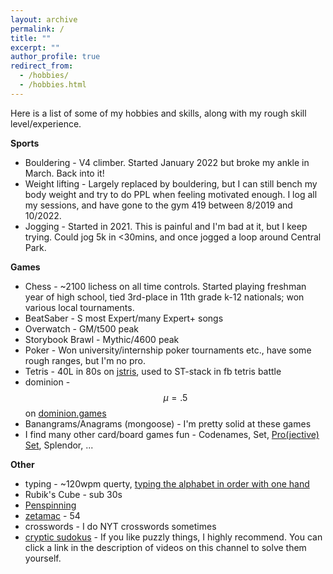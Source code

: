 ```yaml
---
layout: archive
permalink: /
title: ""
excerpt: ""
author_profile: true
redirect_from: 
  - /hobbies/
  - /hobbies.html
---
```

<script
  src="https://cdn.mathjax.org/mathjax/latest/MathJax.js?config=TeX-AMS-MML_HTMLorMML"
  type="text/javascript">
</script>
Here is a list of some of my hobbies and skills, along with my rough skill level/experience.

**Sports**
* Bouldering - V4 climber. Started January 2022 but broke my ankle in March. Back into it!
* Weight lifting - Largely replaced by bouldering, but I can still bench my body weight and try to do PPL when feeling motivated enough. I log all my sessions, and have gone to the gym 419 between 8/2019 and 10/2022.
* Jogging - Started in 2021. This is painful and I'm bad at it, but I keep trying. Could jog 5k in <30mins, and once jogged a loop around Central Park.

**Games**
* Chess - ~2100 lichess on all time controls. Started playing freshman year of high school, tied 3rd-place in 11th grade k-12 nationals; won various local tournaments.
* BeatSaber - S most Expert/many Expert+ songs
* Overwatch - GM/t500 peak
* Storybook Brawl - Mythic/4600 peak
* Poker - Won university/internship poker tournaments etc., have some rough ranges, but I'm no pro.
* Tetris - 40L in 80s on <a href="https://jstris.jezevec10.com/">jstris</a>, used to ST-stack in fb tetris battle
* dominion - $$\mu=.5$$ on <a href="https://dominion.games/">dominion.games</a>
* Banangrams/Anagrams (mongoose) - I'm pretty solid at these games
* I find many other card/board games fun - Codenames, Set, <a href="https://www.mathcamp.org/2015/proset/">Pro(jective) Set</a>, Splendor, ...

**Other**
* typing - ~120wpm querty, <a href="https://recordsetter.com/world-record/type-the-english-alphabet-using-hand/48182"> typing the alphabet in order with one hand</a>
* Rubik's Cube - sub 30s
* <a href="https://youtu.be/zHdacfxNtJo?t=30">Penspinning</a>
* <a href="https://arithmetic.zetamac.com/game?key=a7220a92">zetamac</a> - 54
* crosswords - I do NYT crosswords sometimes
* <a href="https://www.youtube.com/watch?v=hAyZ9K2EBF0&ab_channel=CrackingTheCryptic">cryptic sudokus</a> - If you like puzzly things, I highly recommend. You can click a link in the description of videos on this channel to solve them yourself.
